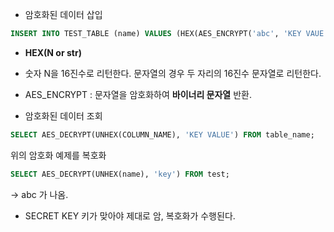 
- 암호화된 데이터 삽입 

```sql
INSERT INTO TEST_TABLE (name) VALUES (HEX(AES_ENCRYPT('abc', 'KEY VAUE')));
```

- **HEX(N or str)**
- 숫자 N을 16진수로 리턴한다. 문자열의 경우 두 자리의 16진수 문자열로 리턴한다. 
- AES_ENCRYPT : 문자열을 암호화하여  **바이너리 문자열** 반환.


- 암호화된 데이터 조회 
```sql
SELECT AES_DECRYPT(UNHEX(COLUMN_NAME), 'KEY VALUE') FROM table_name;
```

위의 암호화 예제를 복호화

```sql
SELECT AES_DECRYPT(UNHEX(name), 'key') FROM test; 
```
-> abc 가 나옴. 


- SECRET KEY 키가 맞아야 제대로 암, 복호화가 수행된다.
